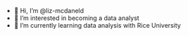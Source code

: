 - 👋 Hi, I’m @liz-mcdaneld
- 👀 I’m interested in becoming a data analyst
- 🌱 I’m currently learning data analysis with Rice University
<!---
liz-mcdaneld/liz-mcdaneld is a ✨ special ✨ repository because its `README.md` (this file) appears on your GitHub profile.
You can click the Preview link to take a look at your changes.
--->
